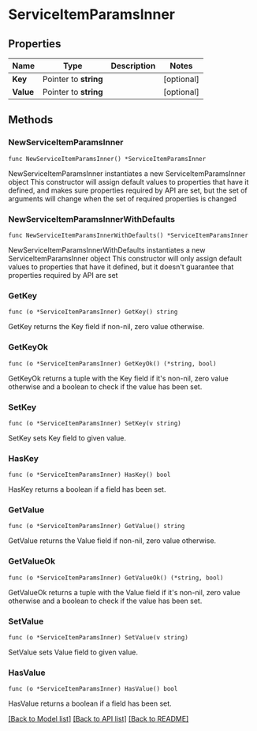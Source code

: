 # ServiceItemParamsInner

## Properties

Name | Type | Description | Notes
------------ | ------------- | ------------- | -------------
**Key** | Pointer to **string** |  | [optional] 
**Value** | Pointer to **string** |  | [optional] 

## Methods

### NewServiceItemParamsInner

`func NewServiceItemParamsInner() *ServiceItemParamsInner`

NewServiceItemParamsInner instantiates a new ServiceItemParamsInner object
This constructor will assign default values to properties that have it defined,
and makes sure properties required by API are set, but the set of arguments
will change when the set of required properties is changed

### NewServiceItemParamsInnerWithDefaults

`func NewServiceItemParamsInnerWithDefaults() *ServiceItemParamsInner`

NewServiceItemParamsInnerWithDefaults instantiates a new ServiceItemParamsInner object
This constructor will only assign default values to properties that have it defined,
but it doesn't guarantee that properties required by API are set

### GetKey

`func (o *ServiceItemParamsInner) GetKey() string`

GetKey returns the Key field if non-nil, zero value otherwise.

### GetKeyOk

`func (o *ServiceItemParamsInner) GetKeyOk() (*string, bool)`

GetKeyOk returns a tuple with the Key field if it's non-nil, zero value otherwise
and a boolean to check if the value has been set.

### SetKey

`func (o *ServiceItemParamsInner) SetKey(v string)`

SetKey sets Key field to given value.

### HasKey

`func (o *ServiceItemParamsInner) HasKey() bool`

HasKey returns a boolean if a field has been set.

### GetValue

`func (o *ServiceItemParamsInner) GetValue() string`

GetValue returns the Value field if non-nil, zero value otherwise.

### GetValueOk

`func (o *ServiceItemParamsInner) GetValueOk() (*string, bool)`

GetValueOk returns a tuple with the Value field if it's non-nil, zero value otherwise
and a boolean to check if the value has been set.

### SetValue

`func (o *ServiceItemParamsInner) SetValue(v string)`

SetValue sets Value field to given value.

### HasValue

`func (o *ServiceItemParamsInner) HasValue() bool`

HasValue returns a boolean if a field has been set.


[[Back to Model list]](../README.md#documentation-for-models) [[Back to API list]](../README.md#documentation-for-api-endpoints) [[Back to README]](../README.md)



